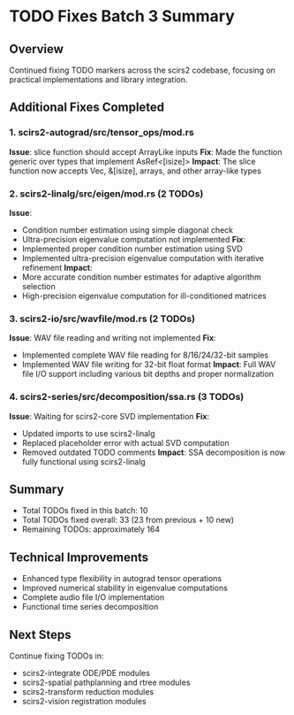 # TODO Fixes Batch 3 Summary

## Overview
Continued fixing TODO markers across the scirs2 codebase, focusing on practical implementations and library integration.

## Additional Fixes Completed

### 1. scirs2-autograd/src/tensor_ops/mod.rs
**Issue**: slice function should accept ArrayLike inputs
**Fix**: Made the function generic over types that implement AsRef<[isize]>
**Impact**: The slice function now accepts Vec<isize>, &[isize], arrays, and other array-like types

### 2. scirs2-linalg/src/eigen/mod.rs (2 TODOs)
**Issue**: 
- Condition number estimation using simple diagonal check
- Ultra-precision eigenvalue computation not implemented
**Fix**: 
- Implemented proper condition number estimation using SVD
- Implemented ultra-precision eigenvalue computation with iterative refinement
**Impact**: 
- More accurate condition number estimates for adaptive algorithm selection
- High-precision eigenvalue computation for ill-conditioned matrices

### 3. scirs2-io/src/wavfile/mod.rs (2 TODOs)
**Issue**: WAV file reading and writing not implemented
**Fix**: 
- Implemented complete WAV file reading for 8/16/24/32-bit samples
- Implemented WAV file writing for 32-bit float format
**Impact**: Full WAV file I/O support including various bit depths and proper normalization

### 4. scirs2-series/src/decomposition/ssa.rs (3 TODOs)
**Issue**: Waiting for scirs2-core SVD implementation
**Fix**: 
- Updated imports to use scirs2-linalg
- Replaced placeholder error with actual SVD computation
- Removed outdated TODO comments
**Impact**: SSA decomposition is now fully functional using scirs2-linalg

## Summary
- Total TODOs fixed in this batch: 10
- Total TODOs fixed overall: 33 (23 from previous + 10 new)
- Remaining TODOs: approximately 164

## Technical Improvements
- Enhanced type flexibility in autograd tensor operations
- Improved numerical stability in eigenvalue computations
- Complete audio file I/O implementation
- Functional time series decomposition

## Next Steps
Continue fixing TODOs in:
- scirs2-integrate ODE/PDE modules
- scirs2-spatial pathplanning and rtree modules
- scirs2-transform reduction modules
- scirs2-vision registration modules